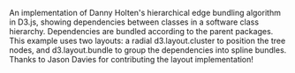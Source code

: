 An implementation of Danny Holten's hierarchical edge bundling algorithm in D3.js, showing dependencies between classes in a software class hierarchy. Dependencies are bundled according to the parent packages. This example uses two layouts: a radial d3.layout.cluster to position the tree nodes, and d3.layout.bundle to group the dependencies into spline bundles. Thanks to Jason Davies for contributing the layout implementation!